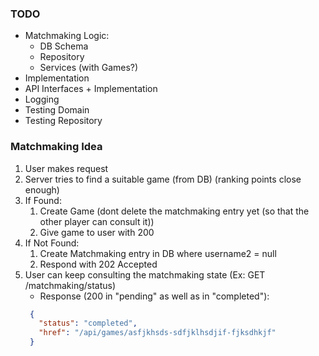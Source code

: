 ### TODO


- Matchmaking Logic:
  - DB Schema
  - Repository
  - Services (with Games?)
- Implementation
- API Interfaces + Implementation
- Logging
- Testing Domain
- Testing Repository


### Matchmaking Idea
1. User makes request
2. Server tries to find a suitable game (from DB) (ranking points close enough)
3. If Found:
   1. Create Game (dont delete the matchmaking entry yet (so that the other player can consult it))
   2. Give game to user with 200
4. If Not Found:
   1. Create Matchmaking entry in DB where username2 = null
   2. Respond with 202 Accepted
5. User can keep consulting the matchmaking state (Ex: GET /matchmaking/status)
    - Response (200 in "pending" as well as in "completed"): 
   ```json
    {
      "status": "completed",
      "href": "/api/games/asfjkhsds-sdfjklhsdjif-fjksdhkjf"
    }
   ```